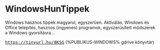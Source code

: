 # WindowsHunTippek
Windows hasznos tippek magyarul, egyszerűen.
Aktiválás, Windows és Office telepítés, hasznos (ingyenes) programok, egyszerűsített módszerek a Windows gyorsításra...

<a href="https://tinyurl.hu/8KSG" target="_blank"><tt font-weight="bold">https://tinyurl.hu/8KSG</tt></a>
(%PUBLIKUS-WINDOWS% gdrive könyvtár)
